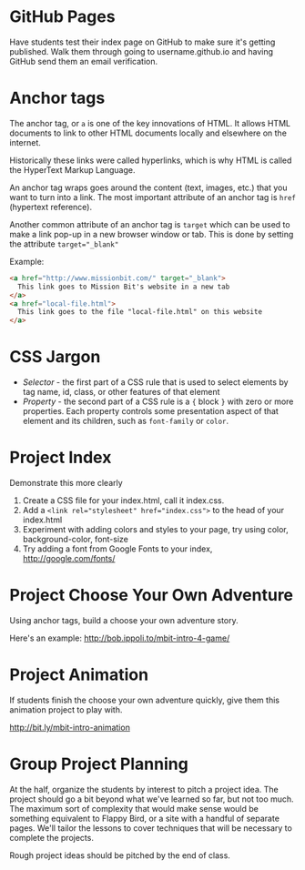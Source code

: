 # GitHub Pages

Have students test their index page on GitHub to make sure it's
getting published. Walk them through going to username.github.io
and having GitHub send them an email verification.

# Anchor tags

The anchor tag, or `a` is one of the key innovations of HTML. It
allows HTML documents to link to other HTML documents locally
and elsewhere on the internet.

Historically these links were called hyperlinks, which is why
HTML is called the HyperText Markup Language.

An anchor tag wraps goes around the content (text, images, etc.)
that you want to turn into a link. The most important attribute
of an anchor tag is `href` (hypertext reference).

Another common attribute of an anchor tag is `target` which can
be used to make a link pop-up in a new browser window or tab.
This is done by setting the attribute `target="_blank"`

Example:

```html
<a href="http://www.missionbit.com/" target="_blank">
  This link goes to Mission Bit's website in a new tab
</a>
<a href="local-file.html">
  This link goes to the file "local-file.html" on this website
</a>
```

# CSS Jargon

* *Selector* - the first part of a CSS rule that is used to select
  elements by tag name, id, class, or other features of that
  element
* *Property* - the second part of a CSS rule is a `{` block `}` with
  zero or more properties. Each property controls some presentation
  aspect of that element and its children, such as `font-family` or
  `color`.

# Project Index

Demonstrate this more clearly

1. Create a CSS file for your index.html, call it index.css.
2. Add a `<link rel="stylesheet" href="index.css">` to the head of
   your index.html
3. Experiment with adding colors and styles to your page, try
   using color, background-color, font-size
4. Try adding a font from Google Fonts to your index,
   http://google.com/fonts/

# Project Choose Your Own Adventure

Using anchor tags, build a choose your own adventure story.

Here's an example:
http://bob.ippoli.to/mbit-intro-4-game/

# Project Animation

If students finish the choose your own adventure quickly, give them
this animation project to play with.

http://bit.ly/mbit-intro-animation

# Group Project Planning

At the half, organize the students by interest to pitch a project
idea. The project should go a bit beyond what we've learned so far,
but not too much. The maximum sort of complexity that would make sense
would be something equivalent to Flappy Bird, or a site with a handful
of separate pages. We'll tailor the lessons to cover techniques that
will be necessary to complete the projects.

Rough project ideas should be pitched by the end of class.

